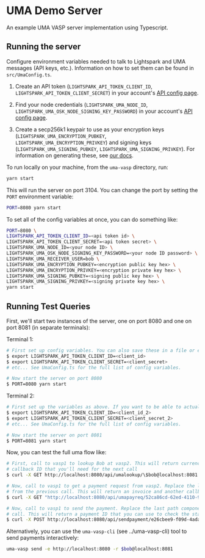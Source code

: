 # UMA Demo Server

An example UMA VASP server implementation using Typescript.

## Running the server

Configure environment variables needed to talk to Lightspark and UMA messages (API keys, etc.). Information on how to set them can be found in `src/UmaConfig.ts`.

1. Create an API token (`LIGHTSPARK_API_TOKEN_CLIENT_ID`, `LIGHTSPARK_API_TOKEN_CLIENT_SECRET`)
in your account's [API config page](https://app.lightspark.com/api-config).

1. Find your node credentials (`LIGHTSPARK_UMA_NODE_ID`, `LIGHTSPARK_UMA_OSK_NODE_SIGNING_KEY_PASSWORD`)
in your account's [API config page](https://app.lightspark.com/api-config).

1. Create a secp256k1 keypair to use as your encryption keys (`LIGHTSPARK_UMA_ENCRYPTION_PUBKEY`, `LIGHTSPARK_UMA_ENCRYPTION_PRIVKEY`)
and signing keys (`LIGHTSPARK_UMA_SIGNING_PUBKEY`, `LIGHTSPARK_UMA_SIGNING_PRIVKEY`). For information on generating these,
see [our docs](https://docs.uma.me/uma-standard/keys-authentication-encryption).

To run locally on your machine, from the `uma-vasp` directory, run:

```bash
yarn start
```

This will run the server on port 3104. You can change the port by setting the `PORT` environment variable:

```bash
PORT=8080 yarn start
```

To set all of the config variables at once, you can do something like:

```bash
PORT=8080 \
LIGHTSPARK_API_TOKEN_CLIENT_ID=<api token id> \
LIGHTSPARK_API_TOKEN_CLIENT_SECRET=<api token secret> \
LIGHTSPARK_UMA_NODE_ID=<your node ID> \
LIGHTSPARK_UMA_OSK_NODE_SIGNING_KEY_PASSWORD=<your node ID password> \
LIGHTSPARK_UMA_RECEIVER_USER=bob \
LIGHTSPARK_UMA_ENCRYPTION_PUBKEY=<encryption public key hex> \
LIGHTSPARK_UMA_ENCRYPTION_PRIVKEY=<encryption private key hex> \
LIGHTSPARK_UMA_SIGNING_PUBKEY=<signing public key hex> \
LIGHTSPARK_UMA_SIGNING_PRIVKEY=<signing private key hex> \
yarn start
```

## Running Test Queries

First, we'll start two instances of the server, one on port 8080 and one on port 8081 (in separate terminals):

Terminal 1:

```bash
# First set up config variables. You can also save these in a file or export them to your environment.
$ export LIGHTSPARK_API_TOKEN_CLIENT_ID=<client_id>
$ export LIGHTSPARK_API_TOKEN_CLIENT_SECRET=<client_secret>
# etc... See UmaConfig.ts for the full list of config variables.

# Now start the server on port 8080
$ PORT=8080 yarn start
```

Terminal 2:

```bash
# First set up the variables as above. If you want to be able to actually send payments, use a different account.
$ export LIGHTSPARK_API_TOKEN_CLIENT_ID=<client_id_2>
$ export LIGHTSPARK_API_TOKEN_CLIENT_SECRET=<client_secret_2>
# etc... See UmaConfig.ts for the full list of config variables.

# Now start the server on port 8081
$ PORT=8081 yarn start
```

Now, you can test the full uma flow like:

```bash
# First, call to vasp1 to lookup Bob at vasp2. This will return currency conversion info, etc. It will also contain a 
# callback ID that you'll need for the next call
$ curl -X GET http://localhost:8080/api/umalookup/\$bob@localhost:8081

# Now, call to vasp1 to get a payment request from vasp2. Replace the last path component here with the callbackUuid
# from the previous call. This will return an invoice and another callback ID that you'll need for the next call.
$ curl -X GET "http://localhost:8080/api/umapayreq/52ca86cd-62ed-4110-9774-4e07b9aa1f0e?amount=100&currencyCode=SAT"

# Now, call to vasp1 to send the payment. Replace the last path component here with the callbackUuid from the payreq
# call. This will return a payment ID that you can use to check the status of the payment.
$ curl -X POST http://localhost:8080/api/sendpayment/e26cbee9-f09d-4ada-a731-965cbd043d50
```

Alternatively, you can use the `uma-vasp-cli` (see ../uma-vasp-cli) tool to send payments interactively:

```bash
uma-vasp send -e http://localhost:8080 -r $bob@localhost:8081
```
